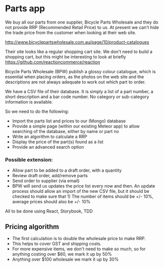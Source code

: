 # Parts app

We buy all our parts from one supplier, Bicycle Parts Wholesale and they do not provide RRP (Recommended Retail Price) to us.
At present we can't hide the trade price from the customer when looking at their web site. 

http://www.bicyclepartswholesale.com.au/page/10/product-catalogues

Their site looks like a regular shopping cart site. We don't need to build a shopping cart, but this might be interesting to look at briefly https://github.com/reactioncommerce/reaction

Bicycle Parts Wholesale (BPW) publish a glossy colour catalogue, which is essential when placing orders, as the photos on the web site and the descriptions are not always adequate to work out which part to order.

We have a CSV file of their database. It is simply a list of a part number, a short description and a bar code number. No category or sub-category information is available.

So we need to do the following:

* Import the parts list and prices to our (Mongo) database
* Provide a simple page (within our existing Meteor app) to allow searching of the database, either by name or part no
* Write an algorithm to calculate a RRP
* Display the price of the part(s) found as a list
* Provide an advanced search option

### Possible extension: 

* Allow part to be added to a draft order, with a quantity
* Review draft order, add/remove parts
* Send order to supplier (via email)
* BPW will send us updates the price list every now and then. An update process should allow an import of the new CSV file, but it should be checked to make sure that 1) The number of items should be +/- 10%, average prices should also be +/- 10%

All to be done using React, Storybook, TDD

## Pricing algorithm

* The first calculation is to double the wholesale price to make RRP. 
* This helps to cover GST and shipping costs.
* For more expensive items, we don't need to make so much, so for anything costing over $60, we mark it up by 50%
* Anything over $100 wholesale we mark it up by 30%
